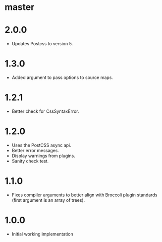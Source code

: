 # master

# 2.0.0

* Updates Postcss to version 5.

# 1.3.0

* Added argument to pass options to source maps.

# 1.2.1

* Better check for CssSyntaxError.

# 1.2.0

* Uses the PostCSS async api.
* Better error messages.
* Display warnings from plugins.
* Sanity check test.

# 1.1.0

* Fixes compiler arguments to better align with Broccoli plugin standards (first argument is an array of trees).

# 1.0.0

* Initial working implementation
